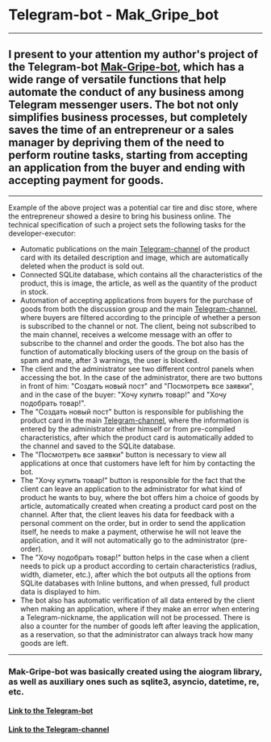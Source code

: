# __Telegram-bot - Mak_Gripe_bot__
***
## I present to your attention my author's project of the Telegram-bot [Mak-Gripe-bot](https://t.me/Mak_Gripe_bot), which has a wide range of versatile functions that help automate the conduct of any business among Telegram messenger users. The bot not only simplifies business processes, but completely saves the time of an entrepreneur or a sales manager by depriving them of the need to perform routine tasks, starting from accepting an application from the buyer and ending with accepting payment for goods.
***
Example of the above project was a potential car tire and disc store, where the entrepreneur showed a desire to bring his business online. The technical specification of such a project sets the following tasks for the developer-executor:
- Automatic publications on the main [Telegram-channel](https://t.me/makgripe) of the product card with its detailed description and image, which are automatically deleted when the product is sold out.
- Connected SQLite database, which contains all the characteristics of the product, this is image, the article, as well as the quantity of the product in stock.
- Automation of accepting applications from buyers for the purchase of goods from both the discussion group and the main [Telegram-channel](https://t.me/makgripe), where buyers are filtered according to the principle of whether a person is subscribed to the channel or not. The client, being not subscribed to the main channel, receives a welcome message with an offer to subscribe to the channel and order the goods. The bot also has the function of automatically blocking users of the group on the basis of spam and mate, after 3 warnings, the user is blocked.
- The client and the administrator see two different control panels when accessing the bot. In the case of the administrator, there are two buttons in front of him: "Создать новый пост" and "Посмотреть все заявки", and in the case of the buyer: "Хочу купить товар!" and "Хочу подобрать товар!".
- The "Создать новый пост" button is responsible for publishing the product card in the main [Telegram-channel](https://t.me/makgripe), where the information is entered by the administrator either himself or from pre-compiled characteristics, after which the product card is automatically added to the channel and saved to the SQLite database.
- The "Посмотреть все заявки" button is necessary to view all applications at once that customers have left for him by contacting the bot.
- The "Хочу купить товар!" button is responsible for the fact that the client can leave an application to the administrator for what kind of product he wants to buy, where the bot offers him a choice of goods by article, automatically created when creating a product card post on the channel. After that, the client leaves his data for feedback with a personal comment on the order, but in order to send the application itself, he needs to make a payment, otherwise he will not leave the application, and it will not automatically go to the administrator (pre-order).
- The "Хочу подобрать товар!" button helps in the case when a client needs to pick up a product according to certain characteristics (radius, width, diameter, etc.), after which the bot outputs all the options from SQLite databases with Inline buttons, and when pressed, full product data is displayed to him.
- The bot also has automatic verification of all data entered by the client when making an application, where if they make an error when entering a Telegram-nickname, the application will not be processed. There is also a counter for the number of goods left after leaving the application, as a reservation, so that the administrator can always track how many goods are left.
***
### Mak-Gripe-bot was basically created using the aiogram library, as well as auxiliary ones such as sqlite3, asyncio, datetime, re, etc.
#### [Link to the Telegram-bot](https://t.me/Mak_Gripe_bot)
#### [Link to the Telegram-channel](https://t.me/makgripe)
